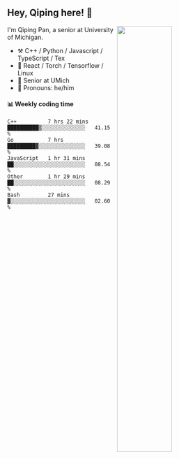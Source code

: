 

## Hey, Qiping here! :wave:

[<img align="right" width="50%" src="https://github-readme-stats.vercel.app/api?username=ppppqp&theme=dark&show_icons=true">](https://metrics.lecoq.io/ppppqp?template=classic)


I'm Qiping Pan, a senior at University of Michigan.

-   :hammer_and_pick: C++ / Python / Javascript / TypeScript / Tex
-   :pencil: React / Torch / Tensorflow / Linux 
-   :seedling: Senior at UMich
-   :man: Pronouns: he/him



#### :bar_chart: Weekly coding time

<!--START_SECTION:waka-->
```text
C++          7 hrs 22 mins   ██████████▒░░░░░░░░░░░░░░   41.15 % 
Go           7 hrs           █████████▓░░░░░░░░░░░░░░░   39.08 % 
JavaScript   1 hr 31 mins    ██░░░░░░░░░░░░░░░░░░░░░░░   08.54 % 
Other        1 hr 29 mins    ██░░░░░░░░░░░░░░░░░░░░░░░   08.29 % 
Bash         27 mins         ▓░░░░░░░░░░░░░░░░░░░░░░░░   02.60 % 
```
<!--END_SECTION:waka-->
